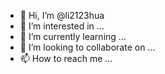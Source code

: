 - 👋 Hi, I’m @li2123hua
- 👀 I’m interested in ...
- 🌱 I’m currently learning ...
- 💞️ I’m looking to collaborate on ...
- 📫 How to reach me ...

<!---
li2123hua/li2123hua is a ✨ special ✨ repository because its `README.md` (this file) appears on your GitHub profile.
You can click the Preview link to take a look at your changes.
--->
